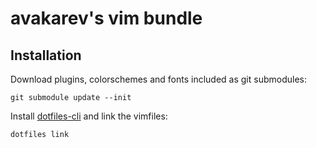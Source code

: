 # avakarev's vim bundle

## Installation

Download plugins, colorschemes and fonts included as git submodules:

    git submodule update --init

Install [dotfiles-cli](https://github.com/avakarev/dotfiles-cli) and link the vimfiles:

    dotfiles link
